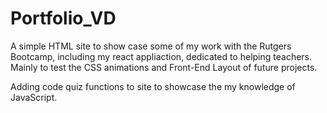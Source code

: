 # Portfolio_VD
A simple HTML site to show case some of my work with the Rutgers Bootcamp, including my react appliaction, dedicated to helping teachers. Mainly to test the CSS animations and Front-End Layout of future projects.

Adding code quiz functions to site to showcase the my knowledge of JavaScript.
